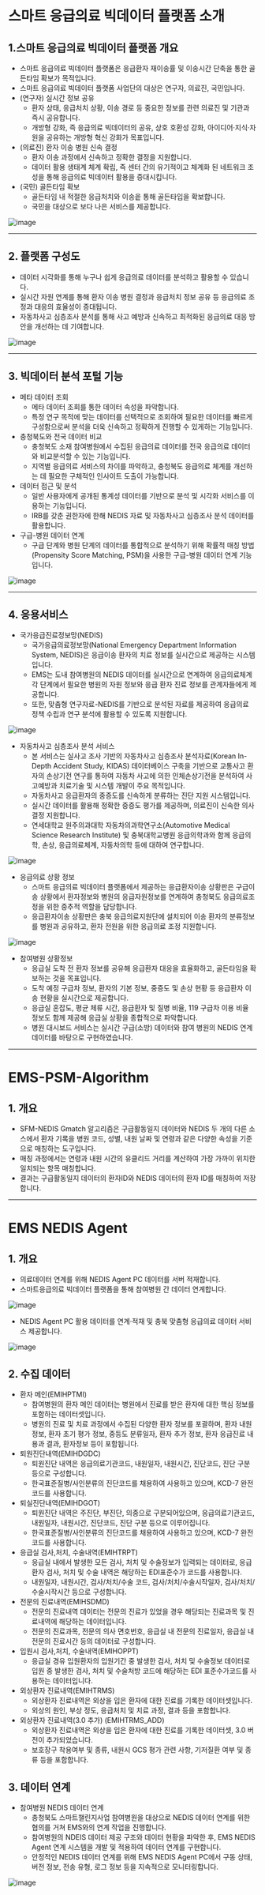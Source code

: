 # 스마트 응급의료 빅데이터 플랫폼 소개

## 1.스마트 응급의료 빅데이터 플랫폼 개요
  - 스마트 응급의료 빅데이터 플랫폼은 응급환자 재이송률 및 이송시간 단축을 통한 골든타임 확보가 목적입니다.
  - 스마트 응급의료 빅데이터 플랫폼 사업단의 대상은 연구자, 의료진, 국민입니다.
  - (연구자) 실시간 정보 공유
    - 환자 상태, 응급처치 상황, 이송 경로 등 중요한 정보를 관련 의료진 및 기관과 즉시 공유합니다.
    - 개방형 강화, 즉 응급의료 빅데이터의 공유, 상호 호환성 강화, 아이디어·지식·자원을 공유하는 개방형 혁신 강화가 목표입니다.
  - (의료진) 환자 이송 병원 신속 결정
    - 환자 이송 과정에서 신속하고 정확한 결정을 지원합니다.
    - 데이터 활용 생태계 체계 확립, 즉 센터 간의 유기적이고 체계화 된 네트워크 조성을 통해 응급의료 빅데이터 활용을 증대시킵니다.
  - (국민) 골든타임 확보
    - 골든타임 내 적절한 응급처치와 이송읕 통해 골든타입을 확보합니다.
    - 국민을 대상으로 보다 나은 서비스를 제공합니다.

![image](https://github.com/user-attachments/assets/0564ca83-b51f-4495-b82d-53a8c2c76062)

---

## 2. 플랫폼 구성도
  - 데이터 시각화를 통해 누구나 쉽게 응급의료 데이터를 분석하고 활용할 수 있습니다.
  - 실시간 자원 연계를 통해 환자 이송 병원 결정과 응급처치 정보 공유 등 응급의료 조정과 대응의 효율성이 증대됩니다.
  - 자동차사고 심층조사 분석를 통해 사고 예방과 신속하고 최적화된 응급의료 대응 방안을 개선하는 데 기여합니다.
    
![image](https://github.com/user-attachments/assets/d2683837-e82f-47f6-87ca-59ac7a7ff783)

---

## 3. 빅데이터 분석 포털 기능
  - 메타 데이터 조회
    - 메타 데이터 조회를 통한 데이터 속성을 파악합니다.
    - 특정 연구 목적에 맞는 데이터를 선택적으로 조회하여 필요한 데이터를 빠르게 구성함으로써 분석을 더욱 신속하고 정확하게 진행할 수 있게하는 기능입니다.
  - 충청북도와 전국 데이터 비교
    - 충청북도 소재 참여병원에서 수집된 응급의료 데이터를 전국 응급의료 데이터와 비교분석할 수 있는 기능입니다.
    - 지역별 응급의료 서비스의 차이를 파악하고, 충청북도 응급의료 체계를 개선하는 데 필요한 구체적인 인사이트 도출이 가능합니다.      
  - 데이터 접근 및 분석
    - 일반 사용자에게 공개된 통계성 데이터를 기반으로 분석 및 시각화 서비스를 이용하는 기능입니다.
    - IRB를 갖춘 권한자에 한해 NEDIS 자료 및 자동차사고 심층조사 분석 데이터를 활용합니다.
  - 구급-병원 데이터 연계
    - 구급 단계와 병원 단계의 데이터를 통합적으로 분석하기 위해 확률적 매칭 방법(Propensity Score Matching, PSM)을 사용한 구급-병원 데이터 연계 기능입니다.

![image](https://github.com/user-attachments/assets/3a9ad84a-6d71-4e09-a7d6-1713226a9728)

---

## 4. 응용서비스
  - 국가응급진료정보망(NEDIS)
    - 국가응급의료정보망(National Emergency Department Information System, NEDIS)은 응급이송 환자의 치료 정보를 실시간으로 제공하는 시스템입니다.
    - EMS는 도내 참여병원의 NEDIS 데이터를 실시간으로 연계하여 응급의료체계 각 단계에서 필요한 병원의 자원 정보와 응급 환자 진료 정보를 관계자들에게 제공합니다.
    - 또한, 맞춤형 연구자료-NEDIS를 기반으로 분석된 자료를 제공하여 응급의료 정책 수립과 연구 분석에 활용할 수 있도록 지원합니다.

![image](https://github.com/user-attachments/assets/d1a87d2b-7626-4943-98b6-3012caa96a6d)
      
  - 자동차사고 심층조사 분석 서비스
    - 본 서비스는 실사고 조사 기반의 자동차사고 심층조사 분석자료(Korean In-Depth Accident Study, KIDAS) 데이터베이스 구축을 기반으로 교통사고 환자의 손상기전 연구를 통하여 자동차 사고에 의한 인체손상기전을 분석하여 사고예방과 치료기술 및 시스템 개발이 주요 목적입니다.
    - 자동차사고 응급환자의 중증도를 신속하게 분류하는 진단 지원 시스템입니다.
    - 실시간 데이터를 활용해 정확한 중증도 평가를 제공하며, 의료진이 신속한 의사결정 지원합니다.
    - 연세대학교 원주의과대학 자동차의과학연구소(Automotive Medical Science Research Institute) 및 충북대학교병원 응급의학과와 함께 응급의학, 손상, 응급의료체계, 자동차의학 등에 대하여 연구합니다.

![image](https://github.com/user-attachments/assets/3744f18b-1b6d-49c1-ad94-f0188118b791)

  - 응급의료 상황 정보
    - 스마트 응급의료 빅데이터 플랫폼에서 제공하는 응급환자이송 상황판은 구급이송 상황에서 환자정보와 병원의 응급자원정보를 연계하여 충청북도 응급의료조정을 위한 중추적 역할을 담당합니다.
    - 응급환자이송 상황판은 충북 응급의료지원단에 설치되어 이송 환자의 분류정보를 병원과 공유하고, 환자 전원을 위한 응급의료 조정 지원합니다.

![image](https://github.com/user-attachments/assets/37c50118-08c2-49f8-86b9-0c9adbbd087e)

  - 참여병원 상황정보
    - 응급실 도착 전 환자 정보를 공유해 응급환자 대응을 효율화하고, 골든타임을 확보하는 것을 목표입니다.
    - 도착 예정 구급차 정보, 환자의 기본 정보, 중증도 및 손상 현황 등 응급환자 이송 현황을 실시간으로 제공합니다.
    - 응급실 혼잡도, 평균 체류 시간, 응급환자 및 질병 비율, 119 구급차 이용 비율 정보도 함께 제공해 응급실 상황을 종합적으로 파악합니다.
    - 병원 대시보드 서비스는 실시간 구급(소방) 데이터와 참여 병원의 NEDIS 연계 데이터를 바탕으로 구현하였습니다.

---

# EMS-PSM-Algorithm

## 1. 개요
  - SFM-NEDIS Gmatch 알고리즘은 구급활동일지 데이터와 NEDIS 두 개의 다른 소스에서 환자 기록을 병원 코드, 성별, 내원 날짜 및 연령과 같은 다양한 속성을 기준으로 매칭하는 도구입니다.
  - 매칭 과정에서는 연령과 내원 시간의 유클리드 거리를 계산하여 가장 가까이 위치한 일치되는 항목 매칭합니다.
  - 결과는 구급활동일지 데이터의 환자ID와 NEDIS 데이터의 환자 ID를 매칭하여 저장합니다.

---

# EMS NEDIS Agent

## 1. 개요
  - 의료데이터 연계를 위해 NEDIS Agent PC 데이터를 서버 적재합니다.
  - 스마트응급의료 빅데이터 플랫폼을 통해 참여병원 간 데이터 연계합니다.

![image](https://github.com/user-attachments/assets/2e347f68-82af-4702-bb5a-3dd1bd80ebf9)

  - NEDIS Agent PC 활용 데이터를 연계·적재 및 충북 맞춤형 응급의료 데이터 서비스 제공합니다.

![image](https://github.com/user-attachments/assets/e97cfeda-3e0b-45d9-8fb3-3cb5324d6ac7)

## 2. 수집 데이터
  - 환자 메인(EMIHPTMI)
    - 참여병원의 환자 메인 데이터는 병원에서 진료를 받은 환자에 대한 핵심 정보를 포함하는 데이터셋입니다.
    - 병원의 진료 및 치료 과정에서 수집된 다양한 환자 정보를 포괄하며, 환자 내원정보, 환자 초기 평가 정보, 중등도 분류일자, 환자 추가 정보, 환자 응급진료 내용과 결과, 환자정보 등이 포함됩니다.
  - 퇴원진단내역(EMIHDGDC)
    - 퇴원진단 내역은 응급의료기관코드, 내원일자, 내원시간, 진단코드, 진단 구분 등으로 구성합니다.
    - 한국표준질병/사인분류의 진단코드를 채용하여 사용하고 있으며, KCD-7 완전코드를 사용합니다.
  - 퇴실진단내역(EMIHDGOT)
    - 퇴원진단 내역은 주진단, 부진단, 의중으로 구분되어있으며, 응급의료기관코드, 내원일자, 내원시간, 진단코드, 진단 구분 등으로 이루어집니다.
    - 한국표준질병/사인분류의 진단코드를 채용하여 사용하고 있으며, KCD-7 완전코드를 사용합니다.
  - 응급실 검사,처치, 수술내역(EMIHTRPT)	
    - 응급실 내에서 발생한 모든 검사, 처치 및 수술정보가 입력되는 데이터로, 응급환자 검사, 처치 및 수술 내역은 해당하는 EDI표준수가 코드를 사용합니다.
    - 내원일자, 내원시간, 검사/처치/수술 코드, 검사/처치/수술시작일자, 검사/처치/수술시작시간 등으로 구성합니다.
  - 전문의 진료내역(EMIHSDMD)
    - 전문의 진료내역 데이터는 전문의 진료가 있었을 경우 해당되는 진료과목 및 진료내역에 해당하는 데이터입니다.
    - 전문의 진료과목, 전문의 의사 면호번호, 응급실 내 전문의 진료일자, 응급실 내 전문의 진료시간 등의 데이터로 구성합니다.
  - 입원시 검사,처치, 수술내역(EMIHOPPT)
    - 응급실 경유 입원환자의 입원기간 중 발생한 검사, 처치 및 수술정보 데이터로 입원 중 발생한 검사, 처치 및 수술처방 코드에 해당하는 EDI 표준수가코드를 사용하는 데이터입니다.
  - 외상환자 진료내역(EMIHTRMS)
    - 외상환자 진료내역은 외상을 입은 환자에 대한 진료를 기록한 데이터셋입니다.
    - 외상의 원인, 부상 정도, 응급처치 및 치료 과정, 결과 등을 포함합니다.
  - 외상환자 진료내역(3.0 추가) (EMIHTRMS_ADD)
    - 외상환자 진료내역은 외상을 입은 환자에 대한 진료를 기록한 데이터셋, 3.0 버전이 추가되었습니다.
    - 보호장구 착용여부 및 종류, 내원시 GCS 평가 관련 사항, 기저질환 여부 및 종류 등을 포함합니다.

## 3. 데이터 연계   
      
  - 참여병원 NEDIS 데이터 연계
    - 충청북도 스마트챌린지사업 참여병원을 대상으로 NEDIS 데이터 연계를 위한 협의를 거쳐 EMS와의 연계 작업을 진행합니다.
    - 참여병원의 NDEIS 데이터 제공 구조와 데이터 현황을 파악한 후, EMS NEDIS Agent 연계 시스템을 개발 및 적용하여 데이터 연계를 구현합니다.
    - 안정적인 NEDIS 데이터 연계를 위해 EMS NEDIS Agent PC에서 구동 상태, 버전 정보, 전송 유형, 로그 정보 등을 지속적으로 모니터링합니다.

![image](https://github.com/user-attachments/assets/77b4a5c8-fb9b-4a86-b673-be5af2659d75)



<!---
emsbigdata/emsbigdata is a ✨ special ✨ repository because its `README.md` (this file) appears on your GitHub profile.
You can click the Preview link to take a look at your changes.
--->
